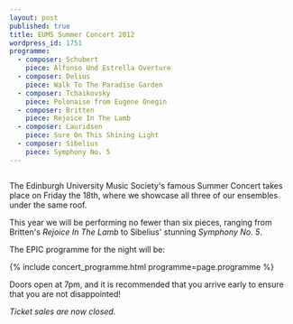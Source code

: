 ```yaml
---
layout: post
published: true
title: EUMS Summer Concert 2012
wordpress_id: 1751
programme:
  - composer: Schubert
    piece: Alfonso Und Estrella Overture
  - composer: Delius
    piece: Walk To The Paradise Garden
  - composer: Tchaikovsky
    piece: Polonaise from Eugene Onegin
  - composer: Britten
    piece: Rejoice In The Lamb
  - composer: Lauridsen
    piece: Sure On This Shining Light
  - composer: Sibelius
    piece: Symphony No. 5
---
```


<a title="buy tickets online" href="http://www.ticketsource.co.uk/event/22859">
  <img src="{{ site.external_assets }}/posters/20120518_summer.jpg" alt="">
</a>

The Edinburgh University Music Society's famous Summer Concert takes place on Friday the 18th, where we showcase all three of our ensembles under the same roof.

This year we will be performing no fewer than six pieces, ranging from Britten's *Rejoice In The Lamb* to Sibelius' stunning *Symphony No. 5*.

The EPIC programme for the night will be:

{% include concert_programme.html programme=page.programme %}

Doors open at 7pm, and it is recommended that you arrive early to ensure that
you are not disappointed!

*Ticket sales are now closed.*
